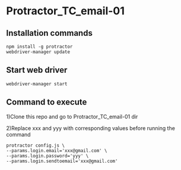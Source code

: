 # Protractor_TC_email-01

## Installation commands
    npm install -g protractor
    webdriver-manager update

## Start web driver
    webdriver-manager start

## Command to execute 

1)Clone this repo and go to Protractor_TC_email-01 dir

2)Replace xxx and yyy with corresponding values before running the command

    protractor config.js \
    --params.login.email='xxx@gmail.com' \
    --params.login.password='yyy' \
    --params.login.sendtoemail='xxx@gmail.com' 
